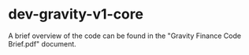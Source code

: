 # dev-gravity-v1-core
A brief overview of the code can be found in the "Gravity Finance Code Brief.pdf" document.
